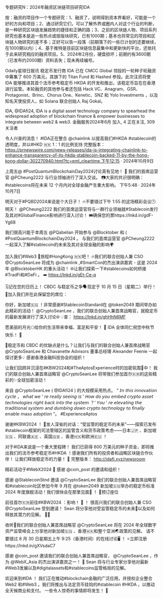专题研究N：2024年融资区块链项目研究IDA


按：融资的项目作一个专题研究：1、融资了，说明得到资本界看好，可能是一个好的方向和项目；2、通过研究它们，可以了解外界或圈内人对这个行业的判断，是一种研究区块链发展趋势的捷径和正确的路；3、之前的区块链人物、项目系列研究也基本是追一些热点或按版块研究，已有1000期；基本也将常见的项目和区块链人物研究的差不多；正好可以告一段落（前期落下的一些已计划的还要继续，在1000期以内）；4、基于推特是目前区块链信息最集中和更新快的平台，还依托于此来研究相应的融资项目。5、2024年2月份，硬盘损坏；前期约有3600期（已发布约2000期）资料丢失；现未再续编号。


Odaily星球日报讯 稳定币发行商 IDA 已在 CMCC Global 领投的一轮种子轮融资中筹集了 600 万美元，其旗下的 Titan Fund 和 Hashed 参投。此次注资将使 IDA 能够推进其首个法币参考稳定币 HKDA 的开发和推出，该稳定币旨在在香港进行监管。本轮融资的其他参与者还包括 Hack VC、Anagram、GSR、Protagonist、Brinc、Chorus One、Kenetic、SNZ 和 Yolo Investments ，以及知名天使投资人，如 Solana 联合创始人 Raj Gokal。

IDA,
@IDAfi24,
IDA is a digital asset technology company to spearhead the widespread adoption of blockchain finance & empower businesses to  integrate between web2 & web3.
金融服务2024年6月 加入,
4 正在关注,
309 关注者


令人兴奋的消息！ #IDA正在整合
@chainlink
以提高我们#HKDA #stablecoin的透明度，并以#HKD 🇭🇰 1：1 的比例支持
完整版本： https://prnewswire.com/news-releases/ida-is-integrating-chainlink-to-enhance-transparency-of-its-hkda-stablecoin-backed-11-by-the-hong-kong-dollar-302270940.html?tc=eml_cleartime,下午12:15 · 2024年10月9日

上周五@ #PostQuantumBlockchainDay2024讨论真有见地！ 🌟
我们的首席运营官
@PCheung2222
与行业领袖进行了深入交谈。 📷大家的共识很明确： #stablecoins将在未来 12 个月内对全球金融产生重大影响。 下午5:48 · 2024年10月7日

明天对于#PQBD2024来说是个大日子！
🔥不要错过下午 1:55 的这场精彩会议🕑明天！ 
@PCheung2222
我们的首席运营官将与一群行业领袖就#Stablecoin发行及其对#GlobalFinance影响进行深入讨论！
🎟️确保您的票https://lnkd.in/gdF-Yg68

我们很高兴能于本周五
@PQabelian
开始参与
@Blocktober
和 ( #PostQuantumBlockchainDay2024 。
与我们的首席运营官
@PCheung2222
一起深入了解#stablecoin的未来及其对全球金融的影响🌍

加入我们#Web3 🚀旅程#HongKong 🇭🇰吧！
🔥我们的联合创始人兼 CSO 
@CryptoSeanLee
将成为
@chainlink
  ,#SmartCon的杰出演讲嘉宾 - 这是 2024 年
@BlocktoberHK
的重头活动！
🌐让我们探索一下#stablecoins如何桥接#TradFi和#DeFi 。
➡️ https://lnkd.in/gEt-Ce-q

🗓️记在您的日历上！
CBDC 与稳定币之争🗣现定于 10 月 15 日（星期二）举行！
📍加入我们并在此保留您的席位：

你好，新加坡🇸🇬 ！非常感谢#StablecoinStandard在
@token2049
期间举办如此精彩的活动！
@CryptoSeanLee
 ，我们的联合创始人兼首席战略官，就稳定币的最新发展进行了深入讨论🌐
💡查： https://lnkd.in/ghHhN6MF

愿美丽的月光🌕给你的生活带来幸福、富足和平安！ 🐇
IDA 全体同仁祝您中秋节快乐！ 🎑

🔔稳定币和 CBDC 的优缺点是什么？让我们与我们的联合创始人兼首席战略官
@CryptoSeanLee
和 Chavanette Advisors 董事总经理 Alexander Feenie 一起探讨更多💡
感谢香港金融科技协会的组织！

让我们回顾并沉浸在#KBW2024和#TheAptosExperience时的加密氛围🚀中！
我们的联合创始人兼首席战略官
@CryptoSeanLee
将带我们参加首尔🇰🇷的这些精彩的✨全球加密活动！

来自
@CryptoSeanLee
 ( 
@IDAfi24
 ) 的大规模采用热点。
“ 𝘐𝘯 𝘵𝘩𝘪𝘴 𝘪𝘯𝘯𝘰𝘷𝘢𝘵𝘪𝘰𝘯 𝘤𝘺𝘤𝘭𝘦 ， 𝘸𝘩𝘢𝘵 𝘸𝘦 ' 𝘳𝘦 𝘳𝘦𝘢𝘭𝘭𝘺 𝘴𝘦𝘦𝘪𝘯𝘨 𝘪𝘴 ' 𝘏𝘰𝘸 𝘥𝘰 𝘺𝘰𝘶 𝘦𝘮𝘣𝘦𝘥 𝘤𝘳𝘺𝘱𝘵𝘰 𝘢𝘴𝘴𝘦𝘵 𝘵𝘦𝘤𝘩𝘯𝘰𝘭𝘰𝘨𝘪𝘦𝘴 𝘳𝘪𝘨𝘩𝘵 𝘣𝘢𝘤𝘬 𝘪𝘯𝘵𝘰 𝘵𝘩𝘦 𝘴𝘺𝘴𝘵𝘦𝘮 ？' 𝘠𝘰𝘶 ' 𝘳𝘦 𝘦𝘭𝘦𝘷𝘢𝘵𝘪𝘯𝘨 𝘵𝘩𝘦 𝘵𝘳𝘢𝘥𝘪𝘵𝘪𝘰𝘯𝘢𝘭 𝘴𝘺𝘴𝘵𝘦𝘮 𝘢𝘯𝘥 𝘥𝘶𝘮𝘣𝘪𝘯𝘨 𝘥𝘰𝘸𝘯 𝘤𝘳𝘺𝘱𝘵𝘰 𝘵𝘦𝘤𝘩𝘯𝘰𝘭𝘰𝘨𝘺 𝘵𝘰 𝘧𝘪𝘯𝘢𝘭𝘭𝘺 𝘦𝘯𝘢𝘣𝘭𝘦 𝘮𝘢𝘴𝘴 𝘢𝘥𝘰𝘱𝘵𝘪𝘰𝘯 ”。 #ExperienceAptos

谢谢#KBW2024 ！
🌟发人深省的对话：“受监管的稳定币的未来”——探索已发布#stablecoin框架的司法管辖区的监管含义和货币政策考虑——日本🇯🇵 、新加坡🇸🇬 、阿联酋🇦🇪 、英国🇬🇧 、香港🇭🇰和欧洲🇪🇺 ！

对于#IDA来说是一个重大里程碑！
我们已获得 600 万美元的种子资金，即将推出我们的法币参考稳定币#HKDA ！感谢我们所有的投资者和战略区块链合作伙伴！
让我们释放稳定币的力量！ 🚀
完整版本： http://idafi.xyz/newsroom

精彩活动于#WebX2024 🎌
感谢
@coin_post
的邀请和组织！

感谢
@StablecoinStnd
邀请
@CryptoSeanLee
我们的联合创始人兼首席战略官和#stablecoin社区参加今年 9 月在
@token2049
新加坡🇸🇬举办的稳定币标准 2024 年度旗舰活动！我们很快会在那里见面🙌 ！
📌预订座位

前往首尔🇰🇷前往#KBW2024 ：影响！ 🚀 ！
很高兴我们的联合创始人兼 CSO 
@CryptoSeanLee
受到邀请！
Sean 将分享他对受监管稳定币的未来🌟以及如何释放其潜力的见解。 💪🏻

收听📣我们的联合创始人兼首席战略官
@CryptoSeanLee
将在 2024 年全球数字资产监管峰会上分享他对新加坡🇸🇬 、香港🇭🇰和整个亚洲🌏政策的见解。
请不要错过 8 月 30 日星期五上午 9:25（香港时间）的在线讨论🖥️ ！
⭐️立即注册https://lnkd.in/gXVsdaC7

感谢
@coin_post
邀请我们的联合创始人兼首席战略官，
@CryptoSeanLee
 ，作为
@WebX_Asia
的杰出演讲嘉宾之一！ 🎉 Sean 将与行业专家分享他对最新#Web3发展以及#digitalassets和#stablecoins监管格局的见解。

欢迎来到#IDA ！
我们正在推动#blockchain金融的广泛应用，并授权企业整合 Web2 和#Web3 。我们将推出与法定货币挂钩的#stablecoin #HKDA ，以推动全天候商业和支付。
一些令人惊奇的事情即将发生！ 🚀


